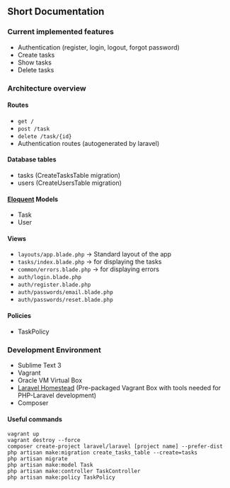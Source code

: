 ## Short Documentation

### Current implemented features
- Authentication (register, login, logout, forgot password)
- Create tasks
- Show tasks
- Delete tasks

### Architecture overview
#### Routes
- `get /`
- `post /task`
- `delete /task/{id}`
- Authentication routes (autogenerated by laravel)

#### Database tables
- tasks (CreateTasksTable migration)
- users (CreateUsersTable migration)

#### [Eloquent](https://laravel.com/docs/5.1/eloquent) Models
- Task
- User

#### Views
- `layouts/app.blade.php` -> Standard layout of the app
- `tasks/index.blade.php`   -> for displaying the tasks
- `common/errors.blade.php`  -> for displaying errors
- `auth/login.blade.php`
- `auth/register.blade.php`
- `auth/passwords/email.blade.php`
- `auth/passwords/reset.blade.php`

#### Policies
- TaskPolicy

### Development Environment
- Sublime Text 3
- Vagrant
- Oracle VM Virtual Box
- [Laravel Homestead](https://laravel.com/docs/5.1/homestead) (Pre-packaged Vagrant Box with tools needed for PHP-Laravel development)
- Composer

#### Useful commands
`vagrant up`  
`vagrant destroy --force`  
`composer create-project laravel/laravel [project name] --prefer-dist`  
`php artisan make:migration create_tasks_table --create=tasks`  
`php artisan migrate`  
`php artisan make:model Task`  
`php artisan make:controller TaskController`  
`php artisan make:policy TaskPolicy`  
